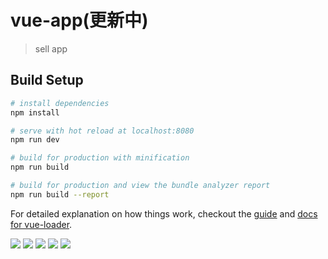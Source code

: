 # vue-app(更新中)

> sell app

## Build Setup

``` bash
# install dependencies
npm install

# serve with hot reload at localhost:8080
npm run dev

# build for production with minification
npm run build

# build for production and view the bundle analyzer report
npm run build --report
```

For detailed explanation on how things work, checkout the [guide](http://vuejs-templates.github.io/webpack/) and [docs for vue-loader](http://vuejs.github.io/vue-loader).



![](https://github.com/Yfling/vue-sell/blob/master/preview/1.png?raw=true)
![](https://github.com/Yfling/vue-sell/blob/master/preview/2.png?raw=true)
![](https://github.com/Yfling/vue-sell/blob/master/preview/3.png?raw=true)
![](https://github.com/Yfling/vue-sell/blob/master/preview/4.png?raw=true)
![](https://github.com/Yfling/vue-sell/blob/master/preview/5.png?raw=true)

